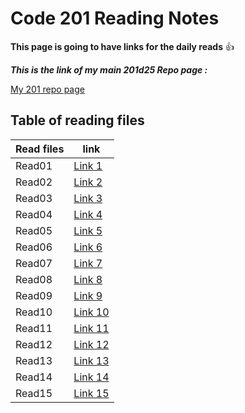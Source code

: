 # Code 201 Reading Notes

**This page is going to have links for the daily reads** :+1:

***This is the link of my main 201d25 Repo page :***

[My 201 repo page](https://github.com/Mahmoud-Khader/reading-notes-201d25/)

## Table of reading files

| Read files      | link |
| ----------- | ----------- |
| Read01      | [Link 1](https://mahmoud-khader.github.io/reading-notes-201d25/Class-01)      |
| Read02      | [Link 2](https://mahmoud-khader.github.io/reading-notes-201d25/Class-02)      |
| Read03      | [Link 3](https://mahmoud-khader.github.io/reading-notes-201d25/Class-03)      |
| Read04      | [Link 4](https://mahmoud-khader.github.io/reading-notes-201d25/Class-04)      |
| Read05      | [Link 5](https://mahmoud-khader.github.io/reading-notes-201d25/Class-05)      |
| Read06      | [Link 6](https://mahmoud-khader.github.io/reading-notes-201d25/Class-06)      |
| Read07      | [Link 7](https://mahmoud-khader.github.io/reading-notes-201d25/Class-07)      |
| Read08      | [Link 8](https://mahmoud-khader.github.io/reading-notes-201d25/Class-08)      |
| Read09      | [Link 9](https://mahmoud-khader.github.io/reading-notes-201d25/Class-09)      |
| Read10      | [Link 10](https://mahmoud-khader.github.io/reading-notes-201d25/Class-10)      |
| Read11      | [Link 11](https://mahmoud-khader.github.io/reading-notes-201d25/Class-11)      |
| Read12      | [Link 12](https://mahmoud-khader.github.io/reading-notes-201d25/Class-12)      |
| Read13      | [Link 13](https://mahmoud-khader.github.io/reading-notes-201d25/Class-13)      |
| Read14      | [Link 14]()      |
| Read15      | [Link 15]()      |
